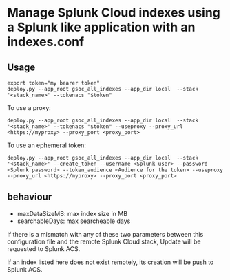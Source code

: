 # Manage Splunk Cloud indexes using a Splunk like application with an indexes.conf

## Usage

    export token="my bearer token"
    deploy.py --app_root gsoc_all_indexes --app_dir local  --stack '<stack_name>' --tokenacs "$token"

To use a proxy:

    deploy.py --app_root gsoc_all_indexes --app_dir local  --stack '<stack_name>' --tokenacs "$token" --useproxy --proxy_url <https://myproxy> --proxy_port <proxy_port>

To use an ephemeral token:

    deploy.py --app_root gsoc_all_indexes --app_dir local  --stack '<stack_name>' --create_token --username <Splunk user> --password <Splunk password> --token_audience <Audience for the token> --useproxy --proxy_url <https://myproxy> --proxy_port <proxy_port>

## behaviour

- maxDataSizeMB: max index size in MB
- searchableDays: max searcheable days

If there is a mismatch with any of these two parameters between this configuration file and the remote Splunk Cloud stack, Update will be requested to Splunk ACS.

If an index listed here does not exist remotely, its creation will be push to Splunk ACS.
